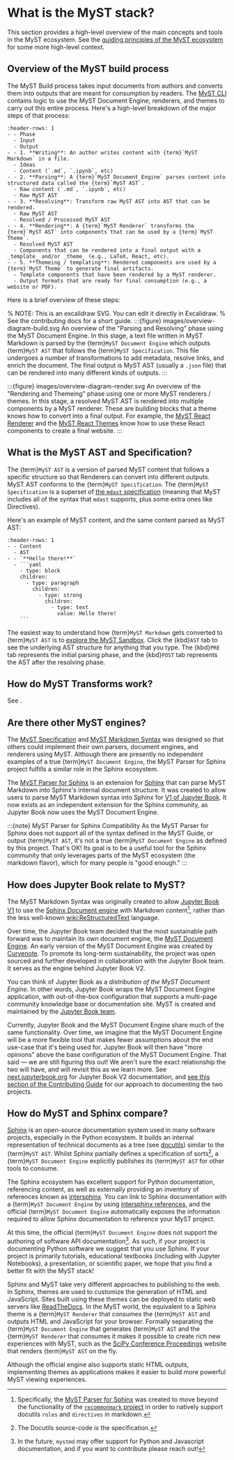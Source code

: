 # What is the MyST stack?

This section provides a high-level overview of the main concepts and tools in the MyST ecosystem. See the [guiding principles of the MyST ecosystem](../guiding-principles.md) for some more high-level context.

## Overview of the MyST build process

The MyST Build process takes input documents from authors and converts them into outputs that are meant for consumption by readers. The [MyST CLI](https://mystmd.org) contains logic to use the MyST Document Engine, renderers, and themes to carry out this entire process. Here's a high-level breakdown of the major steps of that process:

```{list-table}
:header-rows: 1
- - Phase
  - Input
  - Output
- - 1. **Writing**: An author writes content with {term}`MyST Markdown` in a file.
  - Ideas
  - Content (`.md`, `.ipynb`, etc)
- - 2. **Parsing**: A {term}`MyST Document Engine` parses content into structured data called the {term}`MyST AST`.
  - Raw content (`.md`, `.ipynb`, etc)
  - Raw MyST AST
- - 3. **Resolving**: Transform raw MyST AST into AST that can be rendered.
  - Raw MyST AST
  - Resolved / Processed MyST AST
- - 4. **Rendering**: A {term}`MyST Renderer` transforms the {term}`MyST AST` into components that can be used by a {term}`MyST Theme`.
  - Resolved MyST AST
  - Components that can be rendered into a final output with a _template_ and/or _theme_ (e.g., LaTeX, React, etc).
- - 5. **Themeing / templating**: Rendered components are used by a {term}`MyST Theme` to generate final artifacts.
  - Template components that have been rendered by a MyST renderer.
  - Output formats that are ready for final consumption (e.g., a website or PDF).
```

Here is a brief overview of these steps:

% NOTE: This is an excalidraw SVG. You can edit it directly in Excalidraw.
% See the contributing docs for a short guide.
:::{figure} images/overview-diagram-build.svg
An overview of the "Parsing and Resolving" phase using the MyST Document Engine.
In this stage, a text file written in MyST Markdown is parsed by the {term}`MyST Document Engine` which outputs {term}`MyST AST` that follows the {term}`MyST Specification`. This file undergoes a number of transformations to add metadata, resolve links, and enrich the document. The final output is MyST AST (usually a `.json` file) that can be rendered into many different kinds of outputs.
:::

:::{figure} images/overview-diagram-render.svg
An overview of the "Rendering and Themeing" phase using one or more MyST renderers / themes. In this stage, a resolved MyST AST is rendered into multiple components by a MyST renderer. These are building blocks that a theme knows how to convert into a final output. For example, the [MyST React Renderer](https://github.com/jupyter-book/myst-theme/tree/main/packages/myst-to-react) and the [MyST React Themes](https://github.com/jupyter-book/myst-theme/tree/main/themes) know how to use these React components to create a final website.
:::

## What is the MyST AST and Specification?

The {term}`MyST AST` is a version of parsed MyST content that follows a specific structure so that Renderers can convert into different outputs. MyST AST conforms to the {term}`MyST Specification`. The {term}`MyST Specification` is a superset of [the `mdast` specification](https://github.com/syntax-tree/mdast) (meaning that MyST includes all of the syntax that `mdast` supports, plus some extra ones like Directives).

Here's an example of MyST content, and the same content parsed as MyST AST:

````{list-table}
:header-rows: 1
- - Content
  - AST
- - `**Hello there!**`
  - ```yaml
    - type: block
    children:
      - type: paragraph
        children:
          - type: strong
            children:
              - type: text
                value: Hello there!
    ```
````

The easiest way to understand how {term}`MyST Markdown` gets converted to {term}`MyST AST` is to [explore the MyST Sandbox](https://mystmd.org/sandbox). Click the {kbd}`AST` tab to see the underlying AST structure for anything that you type. The {kbd}`PRE` tab represents the initial parsing phase, and the {kbd}`POST` tab represents the AST after the resolving phase.

## How do MyST Transforms work?

See [](#develop:transforms).

## Are there other MyST engines?

The [MyST Specification](https://mystmd.org/spec) and [MyST Markdown Syntax](https://mystmd.org/guide) was designed so that others could implement their own parsers, document engines, and renderers using MyST. Although there are presently no independent examples of a true {term}`MyST Document Engine`, the MyST Parser for Sphinx project fulfills a similar role in the Sphinx ecosystem.

The [MyST Parser for Sphinx](https://myst-parser.readthedocs.io) is an extension for [Sphinx](https://sphinx-doc.org) that can parse MyST Markdown into Sphinx's internal document structure. It was created to allow users to parse MyST Markdown syntax into Sphinx for [V1 of Jupyter Book](https://jupyterbook.org). It now exists as an independent extension for the Sphinx community, as Jupyter Book now uses the MyST Document Engine.

:::{note} MyST Parser for Sphinx Compatibility
As the MyST Parser for Sphinx does not support all of the syntax defined in the MyST Guide, or output {term}`MyST AST`, it's not a true {term}`MyST Document Engine` as defined by this project. That's OK! Its goal is to be a useful tool for the Sphinx community that only leverages parts of the MyST ecosystem (the markdown flavor), which for many people is "good enough."
:::

## How does Jupyter Book relate to MyST?

The MyST Markdown Syntax was originally created to allow [Jupyter Book V1](https://jupyterbook.org) to use the [Sphinx Document engine](https://sphinx-doc.org) with Markdown content[^md], rather than the less well-known <wiki:ReStructuredText> language.

[^md]: Specifically, the [MyST Parser for Sphinx](https://myst-parser.readthedocs.io) was created to move beyond the functionality of the [`recommonmark` project](https://github.com/readthedocs/recommonmark) in order to natively support docutils `roles` and `directives` in markdown.

Over time, the Jupyter Book team decided that the most sustainable path forward was to maintain its own document engine, the [MyST Document Engine](https://mystmd.org/guide). An early version of the MyST Document Engine was created by [Curvenote](https://curvenote.com). To promote its long-term sustainability, the project was open sourced and further developed in collaboration with the Jupyter Book team. It serves as the engine behind Jupyter Book V2.

You can think of Jupyter Book as a _distribution of the MyST Document Engine_. In other words, Jupyter Book wraps the MyST Document Engine application, with out-of-the-box configuration that supports a multi-page community knowledge base or documentation site. MyST is created and maintained by the [Jupyter Book team](https://compass.jupyterbook.org).

Currently, Jupyter Book and the MyST Document Engine share much of the same functionality. Over time, we imagine that the MyST Document Engine will be a more flexible tool that makes fewer assumptions about the end use-case that it's being used for. Jupyter Book will then have "more opinions" above the base configuration of the MyST Document Engine. That said — we are still figuring this out! We aren't sure the exact relationship the two will have, and will revisit this as we learn more. See [next.jupyterbook.org](https://next.jupyterbook.org) for Jupyter Book V2 documentation, and [see this section of the Contributing Guide](#jb-vs-md) for our approach to documenting the two projects.

## How do MyST and Sphinx compare?

[Sphinx] is an open-source documentation system used in many software projects, especially in the Python ecosystem. It builds an internal representation of technical documents as a tree (see [docutils]) similar to the {term}`MyST AST`. Whilst Sphinx partially defines a specification of sorts[^docutils], a {term}`MyST Document Engine` explicitly publishes its {term}`MyST AST` for other tools to consume.

The Sphinx ecosystem has excellent support for Python documentation, referencing content, as well as externally providing an inventory of references known as [intersphinx]. You can link to Sphinx documentation with a {term}`MyST Document Engine` by using [intersphinx references](#intersphinx), and the official {term}`MyST Document Engine` automatically exposes the information required to allow Sphinx documentation to reference your MyST project.

At this time, the official {term}`MyST Document Engine` does not support the authoring of software API documentation[^api-docs]. As such, if your project is documenting Python software we suggest that you use Sphinx. If your project is primarily tutorials, educational textbooks (including with Jupyter Notebooks), a presentation, or scientific paper, we hope that you find a better fit with the MyST stack!

Sphinx and MyST take very different approaches to publishing to the web. In Sphinx, themes are used to customize the generation of HTML and JavaScript. Sites built using these themes can be deployed to static web servers like [ReadTheDocs](https://readthedocs.com/). In the MyST world, the equivalent to a Sphinx theme is a {term}`MyST Renderer` that consumes the {term}`MyST AST` and outputs HTML and JavaScript for your browser. Formally separating the {term}`MyST Document Engine` that generates {term}`MyST AST` and the {term}`MyST Renderer` that consumes it makes it possible to create rich new experiences with MyST, such as the [SciPy Conference Proceedings](https://proceedings.scipy.org/) website that renders {term}`MyST AST` on the fly.

Although the official engine also supports static HTML outputs, implementing themes as applications makes it easier to build more powerful MyST viewing experiences.

[^api-docs]: In the future, `mystmd` may offer support for Python and Javascript documentation, and if you want to contribute please reach out!
[^docutils]: The Docutils source-code _is_ the specification.

[docutils]: https://docutils.sourceforge.io/
[sphinx]: https://www.sphinx-doc.org/
[intersphinx]: https://www.sphinx-doc.org/en/master/usage/extensions/intersphinx.html
